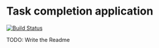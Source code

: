 # Task completion application

[![Build Status](https://travis-ci.org/neosam/todoapp.svg?branch=master)](https://travis-ci.org/neosam/todoapp)


TODO:  Write the Readme